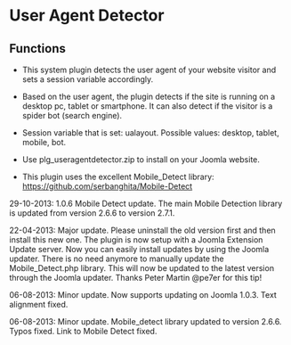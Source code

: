User Agent Detector
====================================

Functions
---------

* This system plugin detects the user agent of your website visitor and sets a session variable accordingly.

* Based on the user agent, the plugin detects if the site is running on a desktop pc, tablet or smartphone. It can also detect if the visitor is a spider bot (search engine).

* Session variable that is set: ualayout. Possible values: desktop, tablet, mobile, bot.

* Use plg_useragentdetector.zip to install on your Joomla website.

* This plugin uses the excellent Mobile_Detect library: https://github.com/serbanghita/Mobile-Detect

29-10-2013: 1.0.6 Mobile Detect update.
The main Mobile Detection library is updated from version 2.6.6 to version 2.7.1.

22-04-2013: Major update.
Please uninstall the old version first and then install this new one. The plugin is now setup with a Joomla Extension Update server.
Now you can easily install updates by using the Joomla updater. There is no need anymore to manually update the Mobile_Detect.php library. This will now be updated to the latest version through the Joomla updater. Thanks Peter Martin @pe7er for this tip!

06-08-2013: Minor update.
Now supports updating on Joomla 1.0.3. Text alignment fixed.

06-08-2013: Minor update.
Mobile_detect library updated to version 2.6.6.
Typos fixed.
Link to Mobile Detect fixed.